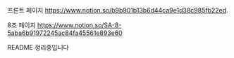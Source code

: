 프론트 페이지
https://www.notion.so/b9b901b13b6d44ca9e1d38c985fb22ed. 


8조 페이지
https://www.notion.so/SA-8-5aba6b91972245ac84fa45561e893e60

README 정리중입니다 

